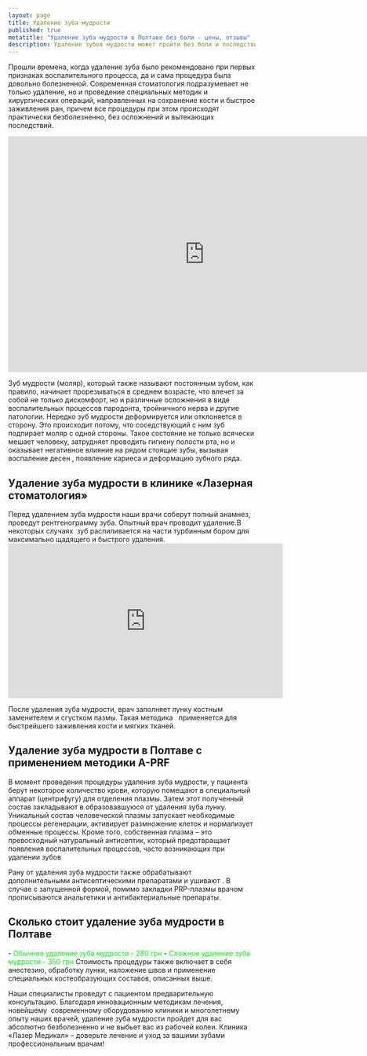 ```yaml
---
layout: page
title: Удаление зуба мудрости
published: true
metatitle: "Удаление зуба мудрости в Полтаве без боли - цены, отзывы"
description: Удаление зубов мудрости может пройти без боли и последствий. Обратитесь к стоматологу в Полтаве, чтобы вырвать зуб мудрости качественно и недорого.
---
```


Прошли времена, когда удаление зуба было рекомендовано при первых признаках воспалительного процесса, да и сама процедура была довольно болезненной. Современная стоматология подразумевает не только удаление, но и проведение специальных методик и хирургических операций, направленных на сохранение кости и быстрое заживления ран, причем все процедуры при этом происходят практически безболезненно, без осложнений и вытекающих последствий.
<iframe width="800" height="480" src="https://www.youtube.com/embed/7joMg3nfd88" frameborder="0" allowfullscreen></iframe>

Зуб мудрости (моляр), который также называют постоянным зубом, как правило, начинает прорезываться в среднем возрасте, что влечет за собой не только дискомфорт, но и различные осложнения в виде воспалительных процессов пародонта, тройничного нерва и другие патологии. Нередко зуб мудрости деформируется или отклоняется в сторону. Это происходит потому, что соседствующий с ним зуб подпирает моляр с одной стороны. Такое состояние не только всячески мешает человеку, затрудняет проводить гигиену полости рта, но и оказывает негативное влияние на рядом стоящие зубы, вызывая воспаление десен , появление кариеса и деформацию зубного ряда.
<h2>Удаление зуба мудрости в клинике «Лазерная стоматология»</h2>
Перед удалением зуба мудрости наши врачи соберут полный анамнез, проведут рентгенограмму зуба. Опытный врач проводит удаление.В некоторых случаях  зуб распиливается на части турбинным бором для максимально щадящего и быстрого удаления.
<iframe width="560" height="315" src="https://www.youtube.com/embed/mO4IzH1f33I" frameborder="0" allowfullscreen></iframe>

После удаления зуба мудрости, врач заполняет лунку костным заменителем и сгустком пазмы. Такая методика   применяется для быстрейшего заживления кости и мягких тканей.
<h2>Удаление зуба мудрости в Полтаве с применением методики А-PRF</h2>
В момент проведения процедуры удаления зуба мудрости, у пациента берут некоторое количество крови, которую помещают в специальный аппарат (центрифугу) для отделения плазмы. Затем этот полученный состав закладывают в образовавшуюся от удаления зуба лунку. Уникальный состав человеческой плазмы запускает необходимые процессы регенерации, активирует размножение клеток и нормализует обменные процессы. Кроме того, собственная плазма – это превосходный натуральный антисептик, который предотвращает появления воспалительных процессов, часто возникающих при удалении зубов

Рану от удаления зуба мудрости также обрабатывают дополнительными антисептическими препаратами и ушивают . В случае с запущенной формой, помимо закладки PRP-плазмы врачом прописываются анальгетики и антибактериальные препараты.
<h2>Сколько стоит удаление зуба мудрости в Полтаве</h2>
- <font color="#06f10f">Обычное удаление зуба мудрости - 280 грн</font>
- <font color="#06f10f">Сложное удаление зуба мудрости - 350 грн</font>
Стоимость процедуры также включает в себя анестезию, обработку лунки, наложение швов и применение специальных костеобразующих составов, описанных выше.

Наши специалисты проведут с пациентом предварительную консультацию. Благодаря инновационным методикам лечения, новейшему  современному оборудованию клиники и многолетнему опыту наших врачей, удаление зуба мудрости пройдет для вас абсолютно безболезненно и не выбьет вас из рабочей колеи. Клиника «Лазер Медикал» – доверьте лечение и уход за вашими зубами профессиональным врачам!
